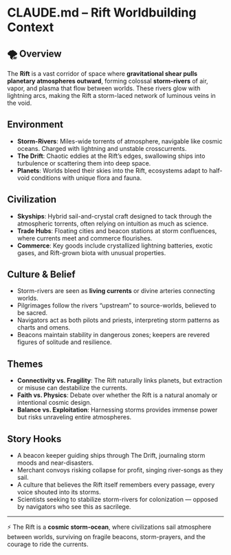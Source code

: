 # CLAUDE.md – Rift Worldbuilding Context

## 🌪 Overview
The **Rift** is a vast corridor of space where **gravitational shear pulls planetary atmospheres outward**, forming colossal **storm-rivers** of air, vapor, and plasma that flow between worlds. These rivers glow with lightning arcs, making the Rift a storm-laced network of luminous veins in the void.

## Environment
- **Storm-Rivers**: Miles-wide torrents of atmosphere, navigable like cosmic oceans. Charged with lightning and unstable crosscurrents.
- **The Drift**: Chaotic eddies at the Rift’s edges, swallowing ships into turbulence or scattering them into deep space.
- **Planets**: Worlds bleed their skies into the Rift, ecosystems adapt to half-void conditions with unique flora and fauna.

## Civilization
- **Skyships**: Hybrid sail-and-crystal craft designed to tack through the atmospheric torrents, often relying on intuition as much as science.
- **Trade Hubs**: Floating cities and beacon stations at storm confluences, where currents meet and commerce flourishes.
- **Commerce**: Key goods include crystallized lightning batteries, exotic gases, and Rift-grown biota with unusual properties.

## Culture & Belief
- Storm-rivers are seen as **living currents** or divine arteries connecting worlds.
- Pilgrimages follow the rivers “upstream” to source-worlds, believed to be sacred.
- Navigators act as both pilots and priests, interpreting storm patterns as charts and omens.
- Beacons maintain stability in dangerous zones; keepers are revered figures of solitude and resilience.

## Themes
- **Connectivity vs. Fragility**: The Rift naturally links planets, but extraction or misuse can destabilize the currents.
- **Faith vs. Physics**: Debate over whether the Rift is a natural anomaly or intentional cosmic design.
- **Balance vs. Exploitation**: Harnessing storms provides immense power but risks unraveling entire atmospheres.

## Story Hooks
- A beacon keeper guiding ships through The Drift, journaling storm moods and near-disasters.
- Merchant convoys risking collapse for profit, singing river-songs as they sail.
- A culture that believes the Rift itself remembers every passage, every voice shouted into its storms.
- Scientists seeking to stabilize storm-rivers for colonization — opposed by navigators who see this as sacrilege.

---

⚡ The Rift is a **cosmic storm-ocean**, where civilizations sail atmosphere between worlds, surviving on fragile beacons, storm-prayers, and the courage to ride the currents.
